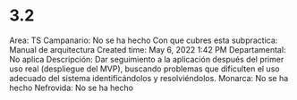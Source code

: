 # 3.2

Area: TS
Campanario: No se ha hecho
Con que cubres esta subpractica: Manual de arquitectura
Created time: May 6, 2022 1:42 PM
Departamental: No aplica
Descripción: Dar seguimiento a la aplicación después del primer uso real (despliegue del MVP), buscando problemas que dificulten el uso adecuado del sistema identificándolos y resolviéndolos.
Monarca: No se ha hecho
Nefrovida: No se ha hecho
